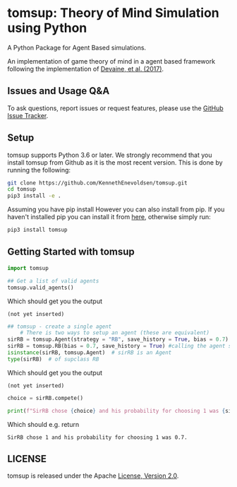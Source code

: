 # tomsup: Theory of Mind Simulation using Python
A Python Package for Agent Based simulations.

<!--  # NOT RENDERED
[![PyPI Version](link missing)
![Python Versions](link missing)
-->

An implementation of game theory of mind in a agent based framework following the implementation of [Devaine, et al. (2017)](http://dx.plos.org/10.1371/journal.pcbi.1005833).

<!--  # NOT RENDERED
### References
```bibtex
@inproceedings{bibtextag,
 author = {Enevoldsen and Waade},
 title = {Unknown},
 month = {Unkown},
 pages = {Unknown},
 publisher = {Unknown},
 title = {Unknown},
 url = {Unknown},
 year = {2019}
}
```
-->
## Issues and Usage Q&A

To ask questions, report issues or request features, please use the [GitHub Issue Tracker](https://github.com/KennethEnevoldsen/tomsup/issues).

## Setup

tomsup supports Python 3.6 or later. We strongly recommend that you install tomsup from Github as it is the most recent version. This is done by running the following:
```bash
git clone https://github.com/KennethEnevoldsen/tomsup.git
cd tomsup
pip3 install -e .
```

Assuming you have pip install 
However you can also install from pip. If you haven't installed pip you can install it from [here](https://pip.pypa.io/en/stable/installing/), otherwise simply run:
```bash
pip3 install tomsup
```


## Getting Started with tomsup

```python
import tomsup

## Get a list of valid agents
tomsup.valid_agents()
```

Which should get you the output
```
(not yet inserted)
```

```python
## tomsup - create a single agent
    # There is two ways to setup an agent (these are equivalent)
sirRB = tomsup.Agent(strategy = "RB", save_history = True, bias = 0.7) # calling the Agent class specifying strategy
sirRB = tomsup.RB(bias = 0.7, save_history = True) #calling the agent subclass 
isinstance(sirRB, tomsup.Agent)  # sirRB is an Agent 
type(sirRB)  # of supclass RB
```
Which should get you the output
```
(not yet inserted)
```

```python
choice = sirRB.compete()

print(f"SirRB chose {choice} and his probability for choosing 1 was {sirRB.get_bias()}.")
```

Which should e.g. return
```
SirRB chose 1 and his probability for choosing 1 was 0.7.
```

<!--  # NOT RENDERED
### A todolist:

Final things:
- check function text
- check everything works as intended

Need to have
- rework of WSLS
- add TFT

Nice to have:
- Smart initialize ToM
- reinforcement learner agent
-->

## LICENSE
tomsup is released under the Apache [License, Version 2.0](http://www.apache.org/licenses/LICENSE-2.0).

